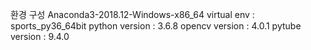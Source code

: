 환경 구성
Anaconda3-2018.12-Windows-x86_64
virtual env : sports_py36_64bit
python version : 3.6.8
opencv version : 4.0.1  <conda-forge>
pytube version : 9.4.0  <pip>
